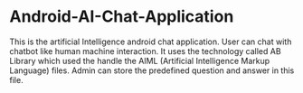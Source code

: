 # Android-AI-Chat-Application
This is the artificial Intelligence android chat application. User can chat with chatbot like human machine interaction. It uses the technology called AB Library which used the handle the AIML (Artificial Intelligence Markup Language) files. Admin can store the predefined question and answer in this file.
